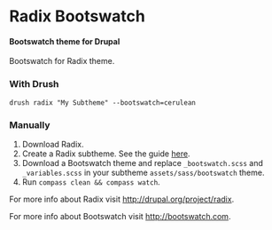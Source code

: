 Radix Bootswatch
================
#### Bootswatch theme for Drupal

Bootswatch for Radix theme.

### With Drush

`drush radix "My Subtheme" --bootswatch=cerulean`

### Manually

1. Download Radix.
2. Create a Radix subtheme. See the guide [here](https://drupal.org/node/1896382).
3. Download a Bootswatch theme and replace `_bootswatch.scss` and `_variables.scss` in your subtheme `assets/sass/bootswatch` theme.
4. Run `compass clean && compass watch`.

For more info about Radix visit http://drupal.org/project/radix.

For more info about Bootswatch visit http://bootswatch.com.
